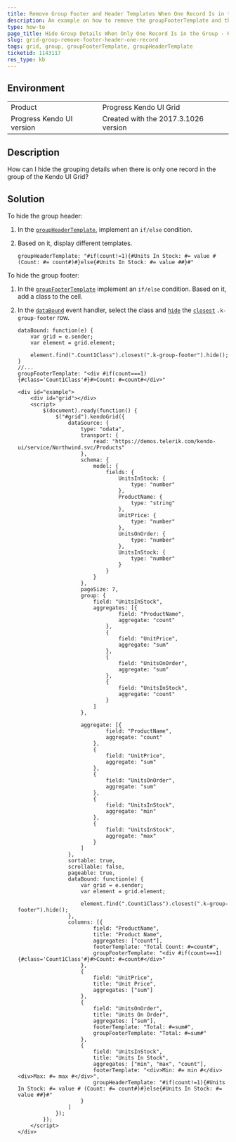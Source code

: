 ```yaml
---
title: Remove Group Footer and Header Templates When One Record Is in the Group
description: An example on how to remove the groupFooterTemplate and the groupHeaderTemplate when there is only one record in the group of the Kendo UI Grid.
type: how-to
page_title: Hide Group Details When Only One Record Is in the Group - Kendo UI Grid for jQuery
slug: grid-group-remove-footer-header-one-record
tags: grid, group, groupFooterTemplate, groupHeaderTemplate
ticketid: 1143117
res_type: kb
---
```


## Environment

<table>
 <tr>
  <td>Product</td>
  <td>Progress Kendo UI Grid</td>
 </tr>
 <tr>
  <td>Progress Kendo UI version</td>
  <td>Created with the 2017.3.1026 version</td>
 </tr>
</table>

## Description

How can I hide the grouping details when there is only one record in the group of the Kendo UI Grid?

## Solution

To hide the group header:

1. In the [`groupHeaderTemplate`](https://docs.telerik.com/kendo-ui/api/javascript/ui/grid/configuration/columns.groupheadertemplate), implement an `if/else` condition.
1. Based on it, display different templates.

    ```
    groupHeaderTemplate: "#if(count!=1){#Units In Stock: #= value # (Count: #= count#)#}else{#Units In Stock: #= value ##}#"
    ```

To hide the group footer:

1. In the [`groupFooterTemplate`](https://docs.telerik.com/kendo-ui/api/javascript/ui/grid/configuration/columns.groupfootertemplate) implement an `if/else` condition. Based on it, add a class to the cell.
1. In the [`dataBound`](https://docs.telerik.com/kendo-ui/api/javascript/ui/grid/events/databound) event handler, select the class and [`hide`](https://api.jquery.com/hide/) the [`closest`](https://api.jquery.com/closest/) `.k-group-footer` row.

    ```
    dataBound: function(e) {
        var grid = e.sender;
        var element = grid.element;

        element.find(".Count1Class").closest(".k-group-footer").hide();
    }
    //...
    groupFooterTemplate: "<div #if(count===1){#class='Count1Class'#}#>Count: #=count#</div>"
    ```

    ```dojo
    <div id="example">
        <div id="grid"></div>
        <script>
            $(document).ready(function() {
                $("#grid").kendoGrid({
                    dataSource: {
                        type: "odata",
                        transport: {
                            read: "https://demos.telerik.com/kendo-ui/service/Northwind.svc/Products"
                        },
                        schema: {
                            model: {
                                fields: {
                                    UnitsInStock: {
                                        type: "number"
                                    },
                                    ProductName: {
                                        type: "string"
                                    },
                                    UnitPrice: {
                                        type: "number"
                                    },
                                    UnitsOnOrder: {
                                        type: "number"
                                    },
                                    UnitsInStock: {
                                        type: "number"
                                    }
                                }
                            }
                        },
                        pageSize: 7,
                        group: {
                            field: "UnitsInStock",
                            aggregates: [{
                                    field: "ProductName",
                                    aggregate: "count"
                                },
                                {
                                    field: "UnitPrice",
                                    aggregate: "sum"
                                },
                                {
                                    field: "UnitsOnOrder",
                                    aggregate: "sum"
                                },
                                {
                                    field: "UnitsInStock",
                                    aggregate: "count"
                                }
                            ]
                        },

                        aggregate: [{
                                field: "ProductName",
                                aggregate: "count"
                            },
                            {
                                field: "UnitPrice",
                                aggregate: "sum"
                            },
                            {
                                field: "UnitsOnOrder",
                                aggregate: "sum"
                            },
                            {
                                field: "UnitsInStock",
                                aggregate: "min"
                            },
                            {
                                field: "UnitsInStock",
                                aggregate: "max"
                            }
                        ]
                    },
                    sortable: true,
                    scrollable: false,
                    pageable: true,
                    dataBound: function(e) {
                        var grid = e.sender;
                        var element = grid.element;

                        element.find(".Count1Class").closest(".k-group-footer").hide();
                    },
                    columns: [{
                            field: "ProductName",
                            title: "Product Name",
                            aggregates: ["count"],
                            footerTemplate: "Total Count: #=count#",
                            groupFooterTemplate: "<div #if(count===1){#class='Count1Class'#}#>Count: #=count#</div>"
                        },
                        {
                            field: "UnitPrice",
                            title: "Unit Price",
                            aggregates: ["sum"]
                        },
                        {
                            field: "UnitsOnOrder",
                            title: "Units On Order",
                            aggregates: ["sum"],
                            footerTemplate: "Total: #=sum#",
                            groupFooterTemplate: "Total: #=sum#"
                        },
                        {
                            field: "UnitsInStock",
                            title: "Units In Stock",
                            aggregates: ["min", "max", "count"],
                            footerTemplate: "<div>Min: #= min #</div><div>Max: #= max #</div>",
                            groupHeaderTemplate: "#if(count!=1){#Units In Stock: #= value # (Count: #= count#)#}else{#Units In Stock: #= value ##}#"
                        }
                    ]
                });
            });
        </script>
    </div>
    ```
